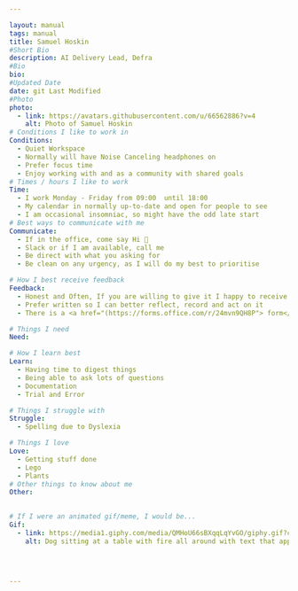 ```yaml
---

layout: manual
tags: manual
title: Samuel Hoskin
#Short Bio
description: AI Delivery Lead, Defra
#Bio
bio: 
#Updated Date
date: git Last Modified
#Photo
photo:
  - link: https://avatars.githubusercontent.com/u/66562886?v=4
    alt: Photo of Samuel Hoskin
# Conditions I like to work in
Conditions:
  - Quiet Workspace
  - Normally will have Noise Canceling headphones on
  - Prefer focus time
  - Enjoy working with and as a community with shared goals
# Times / hours I like to work
Time:
  - I work Monday - Friday from 09:00  until 18:00
  - My calendar in normally up-to-date and open for people to see 
  - I am occasional insomniac, so might have the odd late start
# Best ways to communicate with me
Communicate:
  - If in the office, come say Hi 👋
  - Slack or if I am available, call me
  - Be direct with what you asking for
  - Be clean on any urgency, as I will do my best to prioritise

# How I best receive feedback
Feedback:
  - Honest and Often, If you are willing to give it I happy to receive it 
  - Prefer written so I can better reflect, record and act on it
  - There is a <a href="(https://forms.office.com/r/24mvn9QH8P"> form</a> that you can use to provide feedback

# Things I need
Need:

# How I learn best
Learn:
  - Having time to digest things
  - Being able to ask lots of questions
  - Documentation
  - Trial and Error

# Things I struggle with
Struggle:
  - Spelling due to Dyslexia 

# Things I love
Love:
  - Getting stuff done
  - Lego
  - Plants
# Other things to know about me
Other:
  

# If I were an animated gif/meme, I would be...
Gif:
  - link: https://media1.giphy.com/media/QMHoU66sBXqqLqYvGO/giphy.gif?cid=ecf05e47tmo9oqg72h23pgylb9yclre2gk0vgmqo1kgaa431&ep=v1_gifs_search&rid=giphy.gif&ct=g
    alt: Dog sitting at a table with fire all around with text that appears saying "This is fine.".



     
---
```

